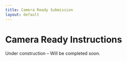 ```yaml
---
title: Camera Ready Submission
layout: default
---
```


# Camera Ready Instructions

Under construction – Will be completed soon.
